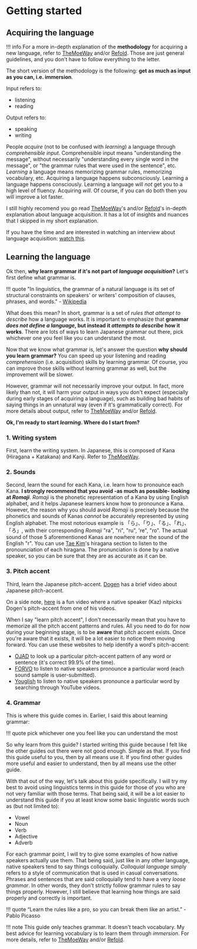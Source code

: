 # Getting started

## Acquiring the language

!!! info
    For a more in-depth explanation of the **methodology** for acquiring a new language, refer to [TheMoeWay](https://learnjapanese.moe/) and/or [Refold](https://refold.la/). Those are just general guidelines, and you don't have to follow everything to the letter.

The short version of the methodology is the following: **get as much as input as you can, i.e. immersion**. 

Input refers to:

- listening
- reading

Output refers to:

- speaking
- writing

People *acquire* (not to be confused with *learning*) a language through *comprehensible input*. Comprehensible input means "understanding the message", without necessarily "understanding every single word in the message", or "the grammar rules that were used in the sentence", etc. *Learning* a language means memorizing grammar rules, memorizing vocabulary, etc. Acquiring a language happens subconsciously. Learning a language happens consciously. Learning a language will *not* get you to a high level of fluency. Acquiring *will*. Of course, if you can do both then you will improve a lot faster.

I still highly recomend you go read [TheMoeWay](https://learnjapanese.moe/)'s and/or [Refold](https://refold.la/)'s in-depth explanation about language acquisition. It has a lot of insights and nuances that I skipped in my short explanation.

If you have the time and are interested in watching an interview about language acquisition: [watch this](https://youtu.be/_VYfpL6lcjE).

## Learning the language

Ok then, **why learn grammar if it's not part of *language acquisition*?** Let's first define what grammar is.  

!!! quote
    "In linguistics, the grammar of a natural language is its set of structural constraints on speakers' or writers' composition of clauses, phrases, and words." - [Wikipedia](https://en.wikipedia.org/wiki/Grammar)

What does this mean? In short, grammar is a set of *rules that attempt to describe* how a language works. It is important to emphasize that **grammar *does not define a language*, but instead it *attempts to describe* how it works**. There are lots of ways to learn Japanese grammar out there, pick whichever one you feel like you can understand the most. 

Now that we know what grammar is, let's answer the question **why should you learn grammar?** You can speed up your listening and reading *comprehension* (i.e. acquisition) skills by learning grammar. Of course, you can improve those skills  without learning grammar as well, but the improvement will be slower. 

However, grammar will not necessarily improve your output. In fact, more likely than not, it will harm your output in ways you don't expect (especially during early stages of acquiring a language), such as building bad habits of saying things in an unnatural way (even if it's grammatically correct). For more details about output, refer to [TheMoeWay](https://learnjapanese.moe/speaking/#heres-why-it-may-be-a-good-idea-talking-to-natives) and/or [Refold](https://refold.la/roadmap).

**Ok, I'm ready to start *learning*. Where do I start from?**  

### 1. Writing system

First, learn the writing system. In Japanese, this is composed of Kana (Hiragana + Katakana) and Kanji. Refer to [TheMoeWay](https://learnjapanese.moe/guide/#learning-japanese-effectively).

### 2. Sounds

Second, learn the sound for each Kana, i.e. learn how to pronounce each Kana. **I strongly recommend that you avoid -as much as possible- looking at *Romaji***. *Romaji* is the phonetic representation of a Kana by using English alphabet, and it helps Japanese learners know how to pronounce a Kana. However, the reason why you should avoid *Romaji* is precisely because the phonetics and sounds of Kanas *cannot* be accurately represented by using English alphabet. The most notorious example is 「ら」、「り」、「る」、「れ」、「ろ」, with their corresponding *Romaji* "ra", "ri", "ru", 're", "ro". The actual sound of those 5 aforementioned Kanas are nowhere near the sound of the English "r". You can use [Tae Kim](http://www.guidetojapanese.org/learn/grammar/hiragana)'s hiragana section to listen to the pronounciation of each hiragana. The pronunciation is done by a native speaker, so you can be sure that they are as accurate as it can be.

### 3. Pitch accent

Third, learn the Japanese pitch-accent. [Dogen](https://youtu.be/O6AoilGEers) has a brief video about Japanese pitch-accent.

On a side note, [here](https://youtu.be/XE5M-MP5ngg) is a fun video where a native speaker (Kaz) nitpicks Dogen's pitch-accent from one of his videos.

When I say "learn pitch accent", I don't necessarily mean that you have to memorize all the pitch accent patterns and rules. All you need to do for now during your beginning stage, is to be **aware** that pitch accent exists. Once you're aware that it exists, it will be a lot easier to notice them moving forward. You can use these websites to help identify a word's pitch-accent:

- [OJAD](http://www.gavo.t.u-tokyo.ac.jp/ojad/eng/phrasing/index) to look up a particular pitch-accent pattern of any word or sentence (it's correct 99.9% of the time).
- [FORVO](https://forvo.com/) to listen to native speakers pronounce a particular word (each sound sample is user-submitted).
- [Youglish](https://youglish.com/japanese) to listen to native speakers pronounce a particular word by searching through YouTube videos.

### 4. Grammar

This is where this guide comes in. Earlier, I said this about learning grammar:

!!! quote
    pick whichever one you feel like you can understand the most
    
So why learn from this guide? I started writing this guide because I felt like the other guides out there were not good enough. Simple as that. If you find this guide useful to you, then by all means use it. If you find other guides more useful and easier to understand, then by all means use the other guide.

With that out of the way, let's talk about this guide specifically. I will try my best to avoid using linguistics terms in this guide for those of you who are not very familiar with those terms. That being said, it will be a lot easier to understand this guide if you at least know some basic linguistic words such as (but not limited to):

- Vowel
- Noun
- Verb
- Adjective
- Adverb

For each grammar point, I will try to give some examples of how native speakers actually use them. That being said, just like in any other language, native speakers tend to say things colloquially. *Colloquial language* simply refers to a style of communication that is used in casual conversations. Phrases and sentences that are said colloquially tend to have a very *loose grammar*. In other words, they don't strictly follow grammar rules to say things properly. However, I still believe that learning how things are said properly and correctly is important. 

!!! quote
    “Learn the rules like a pro, so you can break them like an artist.” - Pablo Picasso

!!! note
    This guide only teaches grammar. It doesn't teach vocabulary. My best advice for learning vocabulary is to learn them through *immersion*. For more details, refer to [TheMoeWay](https://learnjapanese.moe/guide/#vocabulary) and/or [Refold](https://refold.la/roadmap). 